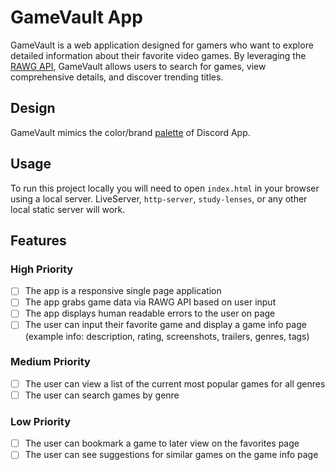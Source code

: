 # GameVault App

GameVault is a web application designed for gamers who want to explore detailed information about their favorite video games. By leveraging the [RAWG API](https://rawg.io/apidocs), GameVault allows users to search for games, view comprehensive details, and discover trending titles.

## Design

GameVault mimics the color/brand [palette](https://discord.com/branding) of Discord App.

## Usage

To run this project locally you will need to open `index.html` in your browser using a local server. LiveServer, `http-server`, `study-lenses`, or any other local static server will work.

## Features

### High Priority

- [ ] The app is a responsive single page application
- [ ] The app grabs game data via RAWG API based on user input
- [ ] The app displays human readable errors to the user on page
- [ ] The user can input their favorite game and display a game info page (example info: description, rating, screenshots, trailers, genres, tags)

### Medium Priority

- [ ] The user can view a list of the current most popular games for all genres
- [ ] The user can search games by genre

### Low Priority

- [ ] The user can bookmark a game to later view on the favorites page
- [ ] The user can see suggestions for similar games on the game info page
